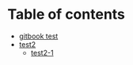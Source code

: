 # Table of contents

* [gitbook test](README.md)
* [test2](test2/README.md)
  * [test2-1](test2/test2-1.md)

